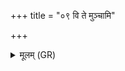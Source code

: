 +++
title = "०९ वि ते मुञ्चामि"

+++
<details><summary>मूलम् (GR)</summary>

+++(PSK 20.31.9)+++वि ते मुञ्चामि रशनां  
वि योक्त्रं वि नियोजनम् ।  
इहैव त्वम् अजस्र एध्य् अग्ने ॥
</details>